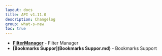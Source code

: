 ```yaml
---
layout: docs
title: API v1.11.0
description: Changelog
group: what-s-new
toc: true
---
```


* **[FilterManager](FilterManager.md)** - Filter Manager
* **[Bookmarks Suppor](Bookmarks Suppor.md)** - Bookmarks Support